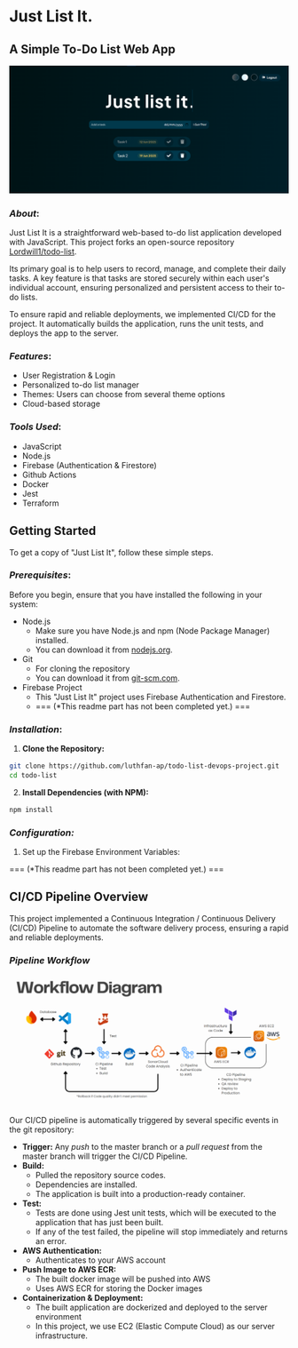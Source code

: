 # Just List It.

## A Simple To-Do List Web App

![Just List It. Landing Page](images/landing-page.png)

### *About*:
Just List It is a straightforward web-based to-do list application developed with JavaScript. This project forks an open-source repository [Lordwill1/todo-list](https://github.com/Lordwill1/todo-list).

Its primary goal is to help users to record, manage, and complete their daily tasks. A key feature is that tasks are stored securely within each user's individual account, ensuring personalized and persistent access to their to-do lists.

To ensure rapid and reliable deployments, we implemented CI/CD for the project. It automatically builds the application, runs the unit tests, and deploys the app to the server.

### *Features*:
* User Registration & Login
* Personalized to-do list manager
* Themes: Users can choose from several theme options
* Cloud-based storage

### *Tools Used*:
* JavaScript
* Node.js
* Firebase (Authentication & Firestore)
* Github Actions
* Docker
* Jest
* Terraform

## **Getting Started**
To get a copy of "Just List It", follow these simple steps.
### *Prerequisites*:
Before you begin, ensure that you have installed the following in your system:
* Node.js
    * Make sure you have Node.js and npm (Node Package Manager) installed.
    * You can download it from [nodejs.org](nodejs.org).
* Git
    * For cloning the repository
    * You can download it from [git-scm.com](git-scm.com).
* Firebase Project
    * This "Just List It" project uses Firebase Authentication and Firestore.
    * === (*This readme part has not been completed yet.) ===

### *Installation*:
1. **Clone the Repository:**
```sh
git clone https://github.com/luthfan-ap/todo-list-devops-project.git
cd todo-list
```
2. **Install Dependencies (with NPM):**
```sh
npm install
```

### *Configuration:*
1. Set up the Firebase Environment Variables:

=== (*This readme part has not been completed yet.) ===


## **CI/CD Pipeline Overview**
This project implemented a Continuous Integration / Continuous Delivery (CI/CD) Pipeline to automate the software delivery process, ensuring a rapid and reliable deployments.

### *Pipeline Workflow*

![CI/CD Diagram Workflow](images/ci-cd-diagram.png)

Our CI/CD pipeline is automatically triggered by several specific events in the git repository:

* **Trigger:** Any *push* to the master branch or a *pull request* from the master branch will trigger the CI/CD Pipeline.
* **Build:**
    * Pulled the repository source codes.
    * Dependencies are installed.
    * The application is built into a production-ready container.
* **Test:**
    * Tests are done using Jest unit tests, which will be executed to the application that has just been built.
    * If any of the test failed, the pipeline will stop immediately and returns an error.
* **AWS Authentication:**
    * Authenticates to your AWS account
* **Push Image to AWS ECR:**
    * The built docker image will be pushed into AWS
    * Uses AWS ECR for storing the Docker images
* **Containerization & Deployment:**
    * The built application are dockerized and deployed to the server environment
    * In this project, we use EC2 (Elastic Compute Cloud) as our server infrastructure.

<!-- 
## *WEBSITE DEMO*

![Screenshot (771)](https://user-images.githubusercontent.com/61280281/99399713-0844b900-290c-11eb-8d7c-1199319b4a9e.png)

![Screenshot (772)](https://user-images.githubusercontent.com/61280281/99399731-0da20380-290c-11eb-8a59-e0a2e5f9b19f.png)

![Screenshot (773)](https://user-images.githubusercontent.com/61280281/99399728-0d096d00-290c-11eb-9ee5-59cc8358676c.png)

![Screenshot (774)](https://user-images.githubusercontent.com/61280281/99399723-0b3fa980-290c-11eb-8728-03d974be548d.png)
-->
